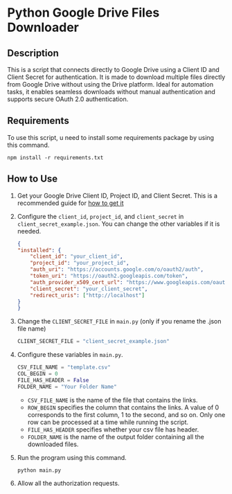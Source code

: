 # Python Google Drive Files Downloader

## Description

This is a script that connects directly to Google Drive using a Client ID and Client Secret for authentication. It is made to download multiple files directly from Google Drive without using the Drive platform. Ideal for automation tasks, it enables seamless downloads without manual authentication and supports secure OAuth 2.0 authentication.

## Requirements

To use this script, u need to install some requirements package by using this command.

```
npm install -r requirements.txt
```

## How to Use

1. Get your Google Drive Client ID, Project ID, and Client Secret. This is a recommended guide for [how to get it](https://support.google.com/workspacemigrate/answer/9222992?hl=ID)

2. Configure the `client_id`, `project_id`, and `client_secret` in `client_secret_example.json`. You can change the other variables if it is needed.

    ```json
    {
    "installed": {
        "client_id": "your_client_id",
        "project_id": "your_project_id",
        "auth_uri": "https://accounts.google.com/o/oauth2/auth",
        "token_uri": "https://oauth2.googleapis.com/token",
        "auth_provider_x509_cert_url": "https://www.googleapis.com/oauth2/v1/certs",
        "client_secret": "your_client_secret",
        "redirect_uris": ["http://localhost"]
    }
    }
    ```

3. Change the `CLIENT_SECRET_FILE` in `main.py` (only if you rename the .json file name)

    ```python
    CLIENT_SECRET_FILE = "client_secret_example.json"
    ```

4. Configure these variables in `main.py`.

    ```python
    CSV_FILE_NAME = "template.csv"
    COL_BEGIN = 0
    FILE_HAS_HEADER = False
    FOLDER_NAME = "Your Folder Name"
    ```

    - `CSV_FILE_NAME` is the name of the file that contains the links.
    - `ROW_BEGIN` specifies the column that contains the links. A value of 0 corresponds to the first column, 1 to the second, and so on. Only one row can be processed at a time while running the script.
    - `FILE_HAS_HEADER` specifies whether your csv file has header.
    - `FOLDER_NAME` is the name of the output folder containing all the downloaded files.

5. Run the program using this command.

    ```
    python main.py
    ```

6. Allow all the authorization requests.

